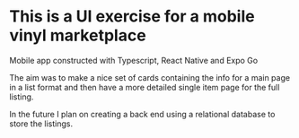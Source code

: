 # This is a UI exercise for a mobile vinyl marketplace

Mobile app constructed with Typescript, React Native and Expo Go

The aim was to make a nice set of cards containing the info for a main page in a list format and then have a more detailed single item page for the full listing.

In the future I plan on creating a back end using a relational database to store the listings.